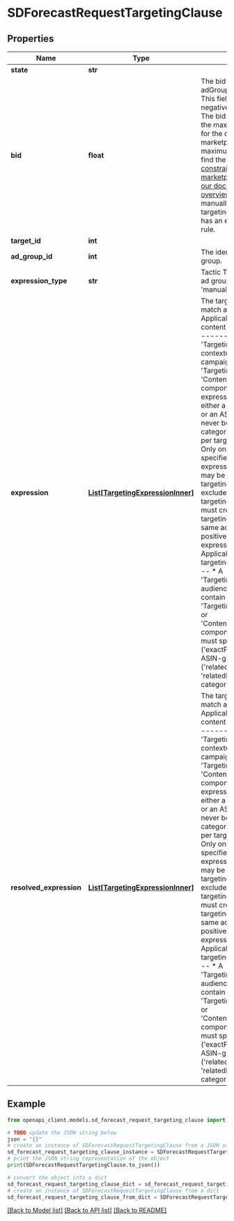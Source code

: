 # SDForecastRequestTargetingClause


## Properties

Name | Type | Description | Notes
------------ | ------------- | ------------- | -------------
**state** | **str** |  | [optional] 
**bid** | **float** | The bid will override the adGroup bid if specified. This field is not used for negative targeting clauses. The bid must be less than the maximum allowable bid for the campaign&#39;s marketplace; for a list of maximum allowable bids, find the [\&quot;Bid constraints by marketplace\&quot; table in our documentation overview](https://advertising.amazon.com/API/docs/en-us/concepts/limits#bid-constraints-by-marketplace). You cannot manually set a bid when the targeting clause&#39;s adGroup has an enabled optimization rule. | [optional] 
**target_id** | **int** |  | [optional] 
**ad_group_id** | **int** | The identifier of the ad group. | [optional] 
**expression_type** | **str** | Tactic T00020 &amp; T00030 ad groups should use &#39;manual&#39; targeting. | [optional] 
**expression** | [**List[TargetingExpressionInner]**](TargetingExpressionInner.md) | The targeting expression to match against.  ------- Applicable to contextual or content targeting (T00020) ------- * A &#39;TargetingExpression&#39; in a contextual targeting campaign can contain &#39;TargetingPredicate&#39; or &#39;ContentTargetingPredicate&#39; components. * Contextual expressions must specify either a category predicate or an ASIN predicate, but never both. * Only one category may be specified per targeting expression. * Only one brand may be specified per targeting expression. * Only one asin may be specified per targeting expression. * To exclude a brand from a targeting expression you must create a negative targeting expression in the same ad group as the positive targeting expression.  ------- Applicable to audience targeting (T00030) ------- * A &#39;TargetingExpression&#39; in an audience campaign can contain &#39;TargetingPredicateNested&#39; or &#39;ContentTargetingPredicate&#39; components. * Expressions must specify ASIN-grain (&#39;exactProduct&#39;), manual ASIN-grain (&#39;relatedProducts&#39; or &#39;relatedProducts&#39;), or category-grain targeting. | [optional] 
**resolved_expression** | [**List[TargetingExpressionInner]**](TargetingExpressionInner.md) | The targeting expression to match against.  ------- Applicable to contextual or content targeting (T00020) ------- * A &#39;TargetingExpression&#39; in a contextual targeting campaign can contain &#39;TargetingPredicate&#39; or &#39;ContentTargetingPredicate&#39; components. * Contextual expressions must specify either a category predicate or an ASIN predicate, but never both. * Only one category may be specified per targeting expression. * Only one brand may be specified per targeting expression. * Only one asin may be specified per targeting expression. * To exclude a brand from a targeting expression you must create a negative targeting expression in the same ad group as the positive targeting expression.  ------- Applicable to audience targeting (T00030) ------- * A &#39;TargetingExpression&#39; in an audience campaign can contain &#39;TargetingPredicateNested&#39; or &#39;ContentTargetingPredicate&#39; components. * Expressions must specify ASIN-grain (&#39;exactProduct&#39;), manual ASIN-grain (&#39;relatedProducts&#39; or &#39;relatedProducts&#39;), or category-grain targeting. | [optional] 

## Example

```python
from openapi_client.models.sd_forecast_request_targeting_clause import SDForecastRequestTargetingClause

# TODO update the JSON string below
json = "{}"
# create an instance of SDForecastRequestTargetingClause from a JSON string
sd_forecast_request_targeting_clause_instance = SDForecastRequestTargetingClause.from_json(json)
# print the JSON string representation of the object
print(SDForecastRequestTargetingClause.to_json())

# convert the object into a dict
sd_forecast_request_targeting_clause_dict = sd_forecast_request_targeting_clause_instance.to_dict()
# create an instance of SDForecastRequestTargetingClause from a dict
sd_forecast_request_targeting_clause_from_dict = SDForecastRequestTargetingClause.from_dict(sd_forecast_request_targeting_clause_dict)
```
[[Back to Model list]](../README.md#documentation-for-models) [[Back to API list]](../README.md#documentation-for-api-endpoints) [[Back to README]](../README.md)


